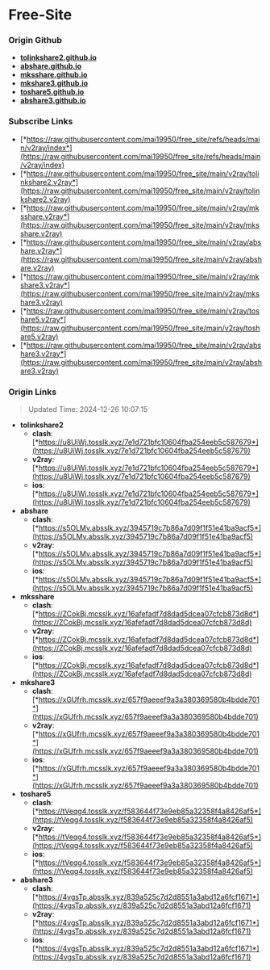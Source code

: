 # Free-Site

### Origin Github

- [**tolinkshare2.github.io**](https://github.com/tolinkshare2/tolinkshare2.github.io)
- [**abshare.github.io**](https://github.com/abshare/abshare.github.io)
- [**mksshare.github.io**](https://github.com/mksshare/mksshare.github.io)
- [**mkshare3.github.io**](https://github.com/mkshare3/mkshare3.github.io)
- [**toshare5.github.io**](https://github.com/toshare5/toshare5.github.io)
- [**abshare3.github.io**](https://github.com/abshare3/abshare3.github.io)

### Subscribe Links

- [*https://raw.githubusercontent.com/mai19950/free_site/refs/heads/main/v2ray/index*](https://raw.githubusercontent.com/mai19950/free_site/refs/heads/main/v2ray/index)
- [*https://raw.githubusercontent.com/mai19950/free_site/main/v2ray/tolinkshare2.v2ray*](https://raw.githubusercontent.com/mai19950/free_site/main/v2ray/tolinkshare2.v2ray)
- [*https://raw.githubusercontent.com/mai19950/free_site/main/v2ray/mksshare.v2ray*](https://raw.githubusercontent.com/mai19950/free_site/main/v2ray/mksshare.v2ray)
- [*https://raw.githubusercontent.com/mai19950/free_site/main/v2ray/abshare.v2ray*](https://raw.githubusercontent.com/mai19950/free_site/main/v2ray/abshare.v2ray)
- [*https://raw.githubusercontent.com/mai19950/free_site/main/v2ray/mkshare3.v2ray*](https://raw.githubusercontent.com/mai19950/free_site/main/v2ray/mkshare3.v2ray)
- [*https://raw.githubusercontent.com/mai19950/free_site/main/v2ray/toshare5.v2ray*](https://raw.githubusercontent.com/mai19950/free_site/main/v2ray/toshare5.v2ray)
- [*https://raw.githubusercontent.com/mai19950/free_site/main/v2ray/abshare3.v2ray*](https://raw.githubusercontent.com/mai19950/free_site/main/v2ray/abshare3.v2ray)

### Origin Links

> Updated Time: 2024-12-26 10:07:15

- **tolinkshare2**
  - **clash**: [*https://u8UiWj.tosslk.xyz/7e1d721bfc10604fba254eeb5c587679*](https://u8UiWj.tosslk.xyz/7e1d721bfc10604fba254eeb5c587679)
  - **v2ray**: [*https://u8UiWj.tosslk.xyz/7e1d721bfc10604fba254eeb5c587679*](https://u8UiWj.tosslk.xyz/7e1d721bfc10604fba254eeb5c587679)
  - **ios**: [*https://u8UiWj.tosslk.xyz/7e1d721bfc10604fba254eeb5c587679*](https://u8UiWj.tosslk.xyz/7e1d721bfc10604fba254eeb5c587679)
- **abshare**
  - **clash**: [*https://s5OLMv.absslk.xyz/3945719c7b86a7d09f1f51e41ba9acf5*](https://s5OLMv.absslk.xyz/3945719c7b86a7d09f1f51e41ba9acf5)
  - **v2ray**: [*https://s5OLMv.absslk.xyz/3945719c7b86a7d09f1f51e41ba9acf5*](https://s5OLMv.absslk.xyz/3945719c7b86a7d09f1f51e41ba9acf5)
  - **ios**: [*https://s5OLMv.absslk.xyz/3945719c7b86a7d09f1f51e41ba9acf5*](https://s5OLMv.absslk.xyz/3945719c7b86a7d09f1f51e41ba9acf5)
- **mksshare**
  - **clash**: [*https://ZCokBj.mcsslk.xyz/16afefadf7d8dad5dcea07cfcb873d8d*](https://ZCokBj.mcsslk.xyz/16afefadf7d8dad5dcea07cfcb873d8d)
  - **v2ray**: [*https://ZCokBj.mcsslk.xyz/16afefadf7d8dad5dcea07cfcb873d8d*](https://ZCokBj.mcsslk.xyz/16afefadf7d8dad5dcea07cfcb873d8d)
  - **ios**: [*https://ZCokBj.mcsslk.xyz/16afefadf7d8dad5dcea07cfcb873d8d*](https://ZCokBj.mcsslk.xyz/16afefadf7d8dad5dcea07cfcb873d8d)
- **mkshare3**
  - **clash**: [*https://xGUfrh.mcsslk.xyz/657f9aeeef9a3a380369580b4bdde701*](https://xGUfrh.mcsslk.xyz/657f9aeeef9a3a380369580b4bdde701)
  - **v2ray**: [*https://xGUfrh.mcsslk.xyz/657f9aeeef9a3a380369580b4bdde701*](https://xGUfrh.mcsslk.xyz/657f9aeeef9a3a380369580b4bdde701)
  - **ios**: [*https://xGUfrh.mcsslk.xyz/657f9aeeef9a3a380369580b4bdde701*](https://xGUfrh.mcsslk.xyz/657f9aeeef9a3a380369580b4bdde701)
- **toshare5**
  - **clash**: [*https://tVeqg4.tosslk.xyz/f583644f73e9eb85a32358f4a8426af5*](https://tVeqg4.tosslk.xyz/f583644f73e9eb85a32358f4a8426af5)
  - **v2ray**: [*https://tVeqg4.tosslk.xyz/f583644f73e9eb85a32358f4a8426af5*](https://tVeqg4.tosslk.xyz/f583644f73e9eb85a32358f4a8426af5)
  - **ios**: [*https://tVeqg4.tosslk.xyz/f583644f73e9eb85a32358f4a8426af5*](https://tVeqg4.tosslk.xyz/f583644f73e9eb85a32358f4a8426af5)
- **abshare3**
  - **clash**: [*https://4vgsTp.absslk.xyz/839a525c7d2d8551a3abd12a6fcf1671*](https://4vgsTp.absslk.xyz/839a525c7d2d8551a3abd12a6fcf1671)
  - **v2ray**: [*https://4vgsTp.absslk.xyz/839a525c7d2d8551a3abd12a6fcf1671*](https://4vgsTp.absslk.xyz/839a525c7d2d8551a3abd12a6fcf1671)
  - **ios**: [*https://4vgsTp.absslk.xyz/839a525c7d2d8551a3abd12a6fcf1671*](https://4vgsTp.absslk.xyz/839a525c7d2d8551a3abd12a6fcf1671)
